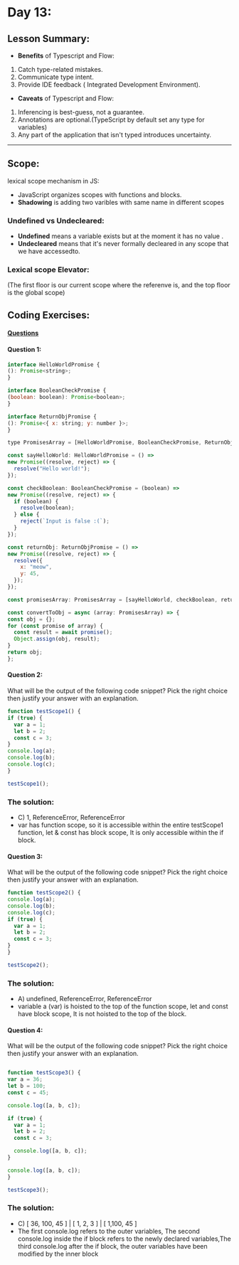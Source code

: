 
# Day 13:

## Lesson Summary:
- **Benefits** of Typescript and Flow:
1. Catch type-related mistakes.
2. Communicate type intent.
3. Provide IDE feedback ( Integrated Development Environment).
- **Caveats** of Typescript and Flow:
1. Inferencing is best-guess, not a guarantee.
2. Annotations are optional.(TypeScript by default set any type for variables)
3. Any part of the application that isn't typed introduces uncertainty.


--------------------------------
## Scope:
lexical scope mechanism in JS:
- JavaScript organizes scopes with functions and blocks.
- **Shadowing** is adding two varibles with same name in different scopes 


### Undefined vs Undecleared:
- **Undefined** means a variable exists but at the moment it has no value .
- **Undecleared** means that it's never formally decleared in any scope that we have accessedto.

  
  
 ### Lexical scope Elevator:
 (The first floor is our current scope where the referenve is, and the top floor is the global scope)


 ## Coding Exercises:
  #### [Questions](https://github.com/orjwan-alrajaby/gsg-expressjs-backend-training-2023/blob/main/learning-sprint-1/week3-day2-tasks/tasks.md)

  
  #### Question 1:
  ```javascript
interface HelloWorldPromise {
  (): Promise<string>;
}

interface BooleanCheckPromise {
  (boolean: boolean): Promise<boolean>;
}

interface ReturnObjPromise {
  (): Promise<{ x: string; y: number }>;
}

type PromisesArray = [HelloWorldPromise, BooleanCheckPromise, ReturnObjPromise];

const sayHelloWorld: HelloWorldPromise = () =>
  new Promise((resolve, reject) => {
    resolve("Hello world!");
  });

const checkBoolean: BooleanCheckPromise = (boolean) =>
  new Promise((resolve, reject) => {
    if (boolean) {
      resolve(boolean);
    } else {
      reject(`Input is false :(`);
    }
  });

const returnObj: ReturnObjPromise = () =>
  new Promise((resolve, reject) => {
    resolve({
      x: "meow",
      y: 45,
    });
  });

const promisesArray: PromisesArray = [sayHelloWorld, checkBoolean, returnObj];

const convertToObj = async (array: PromisesArray) => {
  const obj = {};
  for (const promise of array) {
    const result = await promise();
    Object.assign(obj, result);
  }
  return obj;
};
```
  #### Question 2:
  What will be the output of the following code snippet? Pick the right choice then justify your answer with an explanation.
  ```javascript
function testScope1() {
  if (true) {
    var a = 1;
    let b = 2;
    const c = 3;
  }
  console.log(a);
  console.log(b);
  console.log(c);
}

testScope1();
```
### The solution:
- C) 1, ReferenceError, ReferenceError
-  var has function scope, so it is accessible within the entire testScope1 function, let & const has block scope, It is only accessible within the if block.

  #### Question 3:
  What will be the output of the following code snippet? Pick the right choice then justify your answer with an explanation.
  ```javascript
function testScope2() {
  console.log(a);
  console.log(b);
  console.log(c);
  if (true) {
    var a = 1;
    let b = 2;
    const c = 3;
  }
}

testScope2();
```
### The solution:
- A) undefined, ReferenceError, ReferenceError
-  variable a (var) is hoisted to the top of the function scope, let and const have block scope, It is not hoisted to the top of the block.

  #### Question 4:
  What will be the output of the following code snippet? Pick the right choice then justify your answer with an explanation.
  ```javascript

function testScope3() {
  var a = 36;
  let b = 100;
  const c = 45;

  console.log([a, b, c]);

  if (true) {
    var a = 1;
    let b = 2;
    const c = 3;

    console.log([a, b, c]);
  }

  console.log([a, b, c]);
}

testScope3();

```
### The solution:
- C) [ 36, 100, 45 ] | [ 1, 2, 3 ] | [ 1,100, 45 ]
-  The first console.log refers to the outer variables, The second console.log inside the if block refers to the newly declared variables,The third console.log after the if block, the outer variables have been modified by the inner block
 
